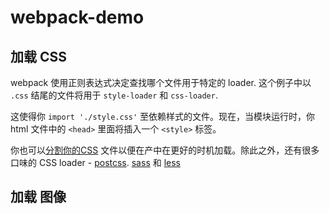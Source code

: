 # webpack-demo

## 加载 CSS

webpack 使用正则表达式决定查找哪个文件用于特定的 loader. 这个例子中以 `.css` 结尾的文件将用于 `style-loader` 和 `css-loader`.

这使得你 `import './style.css'` 至依赖样式的文件。现在，当模块运行时，你 html 文件中的 `<head>` 里面将插入一个 `<style>` 标签。

你也可以[分割你的CSS](https://webpack.js.org/plugins/extract-text-webpack-plugin) 文件以便在产中在更好的时机加载。除此之外，还有很多口味的 CSS loader - [postcss](https://webpack.js.org/loaders/postcss-loader). [sass](https://webpack.js.org/loaders/sass-loader) 和 [less](https://webpack.js.org/loaders/less-loader)

## 加载 图像

